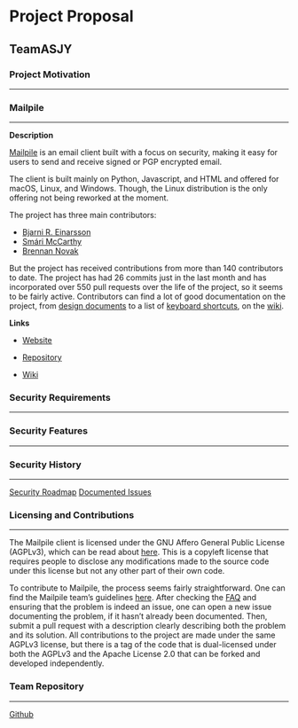# Project Proposal
## TeamASJY

### Project Motivation
---


### Mailpile 
---

**Description**

[Mailpile](https://www.mailpile.is/) is an email client built with a focus on security, making it easy for users to send and receive signed or PGP encrypted email. 

The client is built mainly on Python, Javascript, and HTML and offered for macOS, Linux, and Windows. Though, the Linux distribution is the only offering not being reworked at the moment.

The project has three main contributors:

* [Bjarni R. Einarsson](http://bre.klaki.net/)
* [Smári McCarthy](https://smarimccarthy.is)
* [Brennan Novak](https://brennannovak.com)

But the project has received contributions from more than 140 contributors to date. The project has had 26 commits just in the last month and has incorporated over 550 pull requests over the life of the project, so it seems to be fairly active. Contributors can find a lot of good documentation on the project, from [design documents](https://github.com/mailpile/Mailpile/wiki/Design-documents) to a list of [keyboard shortcuts](https://github.com/mailpile/Mailpile/wiki/Keyboard-shortcuts), on the [wiki](https://github.com/mailpile/Mailpile/wiki).

**Links**

* [Website](https://www.mailpile.is/)

* [Repository](https://github.com/mailpile/Mailpile)

* [Wiki](https://github.com/mailpile/Mailpile/wiki)


### Security Requirements
---


### Security Features
---


### Security History
---

[Security Roadmap](https://github.com/mailpile/Mailpile/wiki/Security-roadmap)
[Documented Issues](https://github.com/mailpile/Mailpile/issues?utf8=✓&q=label%3A%22Privacy+%2F+Security%22+)


### Licensing and Contributions
---

The Mailpile client is licensed under the GNU Affero General Public License (AGPLv3), which can be read about [here](http://www.gnu.org/licenses/agpl-3.0.html). This is a copyleft license that requires people to disclose any modifications made to the source code under this license but not any other part of their own code.

To contribute to Mailpile, the process seems fairly straightforward. One can find the Mailpile team’s guidelines [here](https://github.com/mailpile/Mailpile/blob/master/CONTRIBUTING.md). After checking the [FAQ](https://github.com/mailpile/Mailpile/blob/master/DEV_FAQ.md) and ensuring that the problem is indeed an issue, one can open a new issue documenting the problem, if it hasn’t already been documented. Then, submit a pull request with a description clearly describing both the problem and its solution. All contributions to the project are made under the same AGPLv3 license, but there is a tag of the code that is dual-licensed under both the AGPLv3 and the Apache License 2.0 that can be forked and developed independently.


### Team Repository
---

[Github](https://github.com/SethRedwine/CSCI8420-TeamASJY/)



